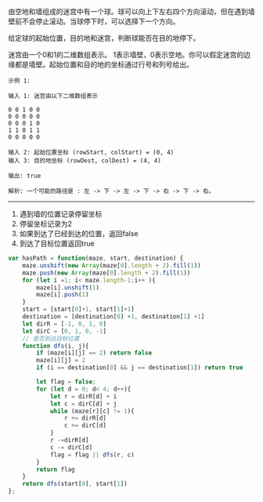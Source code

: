 由空地和墙组成的迷宫中有一个球。球可以向上下左右四个方向滚动，但在遇到墙壁前不会停止滚动。当球停下时，可以选择下一个方向。

给定球的起始位置，目的地和迷宫，判断球能否在目的地停下。

迷宫由一个0和1的二维数组表示。 1表示墙壁，0表示空地。你可以假定迷宫的边缘都是墙壁。起始位置和目的地的坐标通过行号和列号给出。

```case
示例 1:

输入 1: 迷宫由以下二维数组表示

0 0 1 0 0
0 0 0 0 0
0 0 0 1 0
1 1 0 1 1
0 0 0 0 0

输入 2: 起始位置坐标 (rowStart, colStart) = (0, 4)
输入 3: 目的地坐标 (rowDest, colDest) = (4, 4)

输出: true

解析: 一个可能的路径是 : 左 -> 下 -> 左 -> 下 -> 右 -> 下 -> 右。
```

---


1. 遇到墙的位置记录停留坐标
2. 停留坐标记录为2
3. 如果到达了已经到达的位置，返回false
4. 到达了目标位置返回true

```javascript
var hasPath = function(maze, start, destination) {
    maze.unshift(new Array(maze[0].length + 2).fill(1))
    maze.push(new Array(maze[0].length + 2).fill(1))
    for (let i =1; i< maze.length-1;i++ ){
        maze[i].unshift(1)
        maze[i].push(1)
    }
    start = [start[0]+1, start[1]+1]
    destination = [destination[0] +1, destination[1] +1]
    let dirR = [-1, 0, 1, 0]
    let dirC = [0, 1, 0, -1]
    // 是否到达目标位置
    function dfs(i, j){
        if (maze[i][j] == 2) return false
        maze[i][j] = 2
        if (i == destination[0] && j == destination[1]) return true

        let flag = false;
        for (let d = 0; d< 4; d++){
            let r = dirR[d] + i
            let c = dirC[d] + j
            while (maze[r][c] != 1){
                r += dirR[d]
                c += dirC[d]
            }
            r -=dirR[d]
            c -= dirC[d]
            flag = flag || dfs(r, c)
        }
        return flag
    }
    return dfs(start[0], start[1])
};
```
